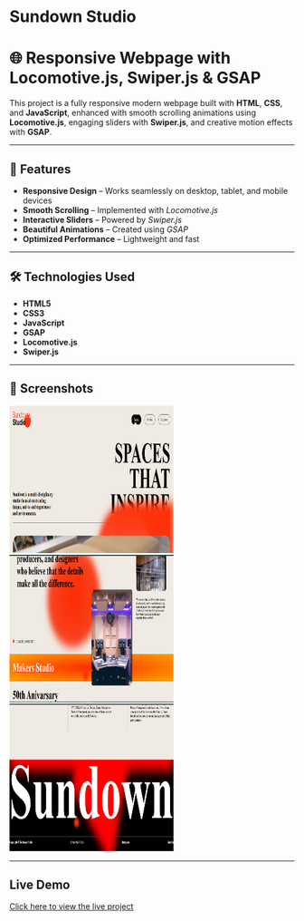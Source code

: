 # Sundown Studio
# 🌐 Responsive Webpage with Locomotive.js, Swiper.js & GSAP

This project is a fully responsive modern webpage built with **HTML**, **CSS**, and **JavaScript**, enhanced with smooth scrolling animations using **Locomotive.js**, engaging sliders with **Swiper.js**, and creative motion effects with **GSAP**.

---

## 🚀 Features
- **Responsive Design** – Works seamlessly on desktop, tablet, and mobile devices  
- **Smooth Scrolling** – Implemented with *Locomotive.js*  
- **Interactive Sliders** – Powered by *Swiper.js*  
- **Beautiful Animations** – Created using *GSAP*  
- **Optimized Performance** – Lightweight and fast  

---

## 🛠 Technologies Used
- **HTML5**
- **CSS3**
- **JavaScript**
- **GSAP**
- **Locomotive.js**
- **Swiper.js**
  
---

## 📸 Screenshots
<img width="290" height="260" src="Screenshot/Screenshot1.png">   <img width="290" height="260" src="Screenshot/Screenshot2.png">   <img width="290" height="260" src="Screenshot/Screenshot3.png">

---

## Live Demo
[Click here to view the live project]( https://ubaid0542.github.io/Sundown-Studio/)
